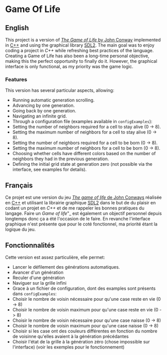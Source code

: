 # Game Of Life
## English
This project is a version of [_The Game of Life_ by John Conway](https://playgameoflife.com/) implemented in [C++](https://fr.wikipedia.org/wiki/C%2B%2B) and using the graphical library [SDL2](https://www.libsdl.org/). The main goal was to enjoy coding a project in _C++_ while refreshing best practices of the language. Creating a Game of Life has also been a long-time personal objective, making this the perfect opportunity to finally do it. However, the graphical interface is only functional, as my priority was the game logic.
### Features
This version has several particular aspects, allowing:
* Running automatic generation scrolling.
* Advancing by one generation.
* Going back by one generation.
* Navigating an infinite grid.
* Through a configuration file (examples available in ```configExamples```):
 * Setting the number of neighbors required for a cell to stay alive (0 -> 8).
 * Setting the maximum number of neighbors for a cell to stay alive (0 -> 8).
 * Setting the number of neighbors required for a cell to be born (0 -> 8).
 * Setting the maximum number of neighbors for a cell to be born (0 -> 8).
 * Choosing whether cells have different colors based on the number of neighbors they had in the previous generation.
 * Defining the initial grid state at generation zero (not possible via the interface, see examples for details).


## Français
Ce projet est une version du jeu [_The game of life_ de John Conways](https://playgameoflife.com/) réalisée en [C++](https://fr.wikipedia.org/wiki/C%2B%2B) et utilisant la librairie graphique [SDL2](https://www.libsdl.org/) dans le but de du plaisir en codant un projet en _C++_ et de me rappeler les bonnes pratiques du langage. Faire un _Game of life_"_ est également un objectif personnel depuis longtemps donc ça a été l'occasion de le faire. En revanche l'interface graphique n'est présente que pour le coté fonctionnel, ma priorité étant la logique du jeu.

## Fonctionnalités
Cette version est assez particulière, elle permet: 
* Lancer le défilement des générations automatiques.
* Avancer d'un génération
* Reculer d'une génération
* Naviguer sur la grille infini
* Grace à un fichier de configuration, dont des examples sont présents dans ```configExamples```:
 * Choisir le nombre de voisin nécessaire pour qu'une case reste en vie (0 -> 8)
 * Choisir le nombre de voisin maximum pour qu'une case reste en vie (0 -> 8)
 * Choisir le nombre de voisin nécessaire pour qu'une case naisse (0 -> 8)
 * Choisir le nombre de voisin maximum pour qu'une case naisse (0 -> 8)
 * Choisir si les case ont des couleurs différentes en fonction du nombre de voisinne qu'elles avaient à la génération précédantes
 * Choisir l'état de la grille à la génération zéro (chose impossible sur l'interface) (voir les exemples pour le fonctionnement)